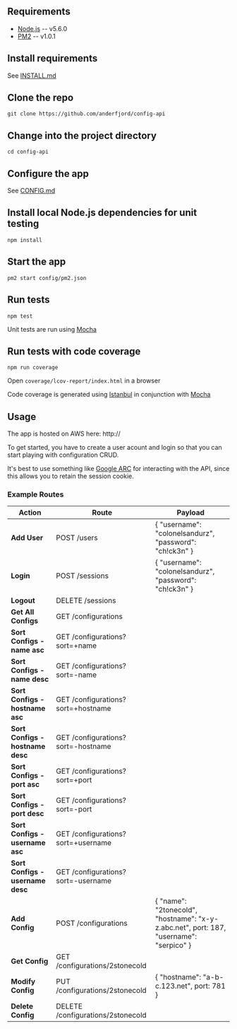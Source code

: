 ## Requirements
* [Node.js](http://nodejs.org/) -- v5.6.0
* [PM2](http://pm2.keymetrics.io/) -- v1.0.1

## Install requirements
See [INSTALL.md](INSTALL.md)

## Clone the repo
`git clone https://github.com/anderfjord/config-api`

## Change into the project directory
`cd config-api`

## Configure the app
See [CONFIG.md](CONFIG.md)

## Install local Node.js dependencies for unit testing
`npm install`

## Start the app
`pm2 start config/pm2.json`

## Run tests
`npm test`

Unit tests are run using [Mocha](https://mochajs.org/)

## Run tests with code coverage
`npm run coverage`

Open `coverage/lcov-report/index.html` in a browser

Code coverage is generated using [Istanbul](https://www.npmjs.com/package/istanbul) in conjunction with [Mocha](https://mochajs.org/)


## Usage
The app is hosted on AWS here:
http://

To get started, you have to create a user acount and login so that you can start playing with configuration CRUD.

It's best to use something like [Google ARC]() for interacting with the API, since this allows you to retain the session cookie.

### Example Routes
Action | Route | Payload
--- | --- | ---
**Add User** | POST /users | { "username": "colonelsandurz", "password": "ch!ck3n" }
**Login** | POST /sessions | { "username": "colonelsandurz", "password": "ch!ck3n" }
**Logout** | DELETE /sessions | 
**Get All Configs** | GET /configurations | 
**Sort Configs - name asc** | GET /configurations?sort=+name | 
**Sort Configs - name desc** | GET /configurations?sort=-name | 
**Sort Configs - hostname asc** | GET /configurations?sort=+hostname | 
**Sort Configs - hostname desc** | GET /configurations?sort=-hostname | 
**Sort Configs - port asc** | GET /configurations?sort=+port | 
**Sort Configs - port desc** | GET /configurations?sort=-port | 
**Sort Configs - username asc** | GET /configurations?sort=+username | 
**Sort Configs - username desc** | GET /configurations?sort=-username | 
**Add Config** | POST /configurations | { "name": "2tonecold", "hostname": "x-y-z.abc.net", port: 187, "username": "serpico" }
**Get Config** | GET /configurations/2stonecold | 
**Modify Config** | PUT /configurations/2stonecold | { "hostname": "a-b-c.123.net", port: 781 }
**Delete Config** | DELETE /configurations/2stonecold | 
